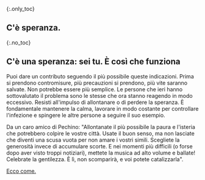 {:.only_toc}
## C'è speranza.

{:.no_toc}
## C'è una speranza: sei tu. È così che funziona

Puoi dare un contributo seguendo il più possibile queste indicazioni. Prima si prendono contromisure, più precauzioni si prendono, più vite saranno salvate. Non potrebbe essere più semplice. Le persone che ieri hanno sottovalutato il problema sono le stesse che ora stanno reagendo in modo eccessivo. Resisti all'impulso di allontanare o di perdere la speranza. È fondamentale mantenere la calma, lavorare in modo costante per controllare l'infezione e spingere le altre persone a seguire il suo esempio.

Da un caro amico di Pechino: "Allontanate il più possibile la paura e l'isteria che potrebbero colpire le vostre città. Usate il buon senso, ma non lasciate che diventi una scusa vuota per non amare i vostri simili. Scegliete la generosità invece di accumulare scorte. E nei momenti più difficili (o forse dopo aver visto troppi notiziari), mettete la musica ad alto volume e ballate! Celebrate la gentilezza. È lì, non scomparirà, e voi potete catalizzarla".

[Ecco come.](/act-and-prepare/)
